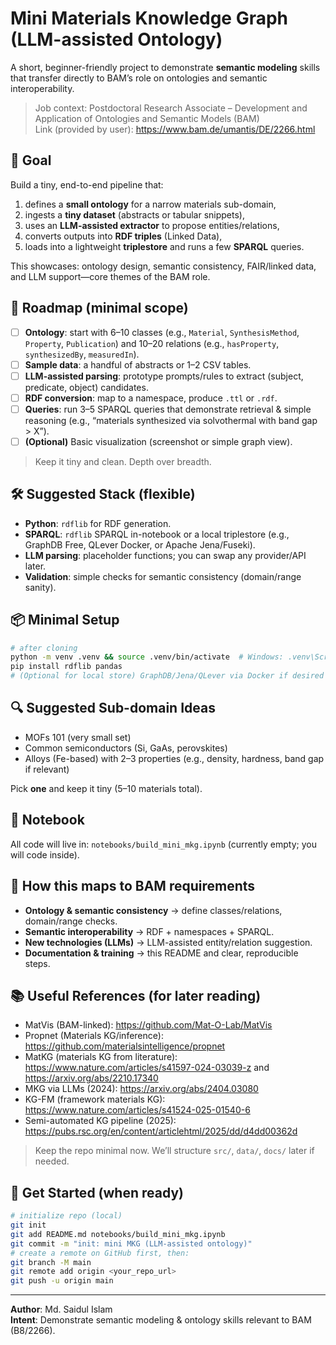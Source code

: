 # Mini Materials Knowledge Graph (LLM-assisted Ontology)

A short, beginner-friendly project to demonstrate **semantic modeling** skills that transfer directly to BAM’s role on ontologies and semantic interoperability.

> Job context: Postdoctoral Research Associate – Development and Application of Ontologies and Semantic Models (BAM)  
> Link (provided by user): https://www.bam.de/umantis/DE/2266.html

## 🎯 Goal
Build a tiny, end-to-end pipeline that:
1) defines a **small ontology** for a narrow materials sub-domain,  
2) ingests a **tiny dataset** (abstracts or tabular snippets),  
3) uses an **LLM-assisted extractor** to propose entities/relations,  
4) converts outputs into **RDF triples** (Linked Data),  
5) loads into a lightweight **triplestore** and runs a few **SPARQL** queries.

This showcases: ontology design, semantic consistency, FAIR/linked data, and LLM support—core themes of the BAM role.

## 🧭 Roadmap (minimal scope)
- [ ] **Ontology**: start with 6–10 classes (e.g., `Material`, `SynthesisMethod`, `Property`, `Publication`) and 10–20 relations (e.g., `hasProperty`, `synthesizedBy`, `measuredIn`).
- [ ] **Sample data**: a handful of abstracts or 1–2 CSV tables.
- [ ] **LLM-assisted parsing**: prototype prompts/rules to extract (subject, predicate, object) candidates.
- [ ] **RDF conversion**: map to a namespace, produce `.ttl` or `.rdf`.
- [ ] **Queries**: run 3–5 SPARQL queries that demonstrate retrieval & simple reasoning (e.g., “materials synthesized via solvothermal with band gap > X”).
- [ ] **(Optional)** Basic visualization (screenshot or simple graph view).

> Keep it tiny and clean. Depth over breadth.

## 🛠️ Suggested Stack (flexible)
- **Python**: `rdflib` for RDF generation.  
- **SPARQL**: `rdflib` SPARQL in-notebook or a local triplestore (e.g., GraphDB Free, QLever Docker, or Apache Jena/Fuseki).  
- **LLM parsing**: placeholder functions; you can swap any provider/API later.  
- **Validation**: simple checks for semantic consistency (domain/range sanity).

## 📦 Minimal Setup
```bash
# after cloning
python -m venv .venv && source .venv/bin/activate  # Windows: .venv\Scripts\activate
pip install rdflib pandas
# (Optional for local store) GraphDB/Jena/QLever via Docker if desired
```

## 🔍 Suggested Sub-domain Ideas
- MOFs 101 (very small set)  
- Common semiconductors (Si, GaAs, perovskites)  
- Alloys (Fe-based) with 2–3 properties (e.g., density, hardness, band gap if relevant)  

Pick **one** and keep it tiny (5–10 materials total).

## 🧪 Notebook
All code will live in: `notebooks/build_mini_mkg.ipynb` (currently empty; you will code inside).

## 🧩 How this maps to BAM requirements
- **Ontology & semantic consistency** → define classes/relations, domain/range checks.  
- **Semantic interoperability** → RDF + namespaces + SPARQL.  
- **New technologies (LLMs)** → LLM-assisted entity/relation suggestion.  
- **Documentation & training** → this README and clear, reproducible steps.  

## 📚 Useful References (for later reading)
- MatVis (BAM-linked): https://github.com/Mat-O-Lab/MatVis  
- Propnet (Materials KG/inference): https://github.com/materialsintelligence/propnet  
- MatKG (materials KG from literature): https://www.nature.com/articles/s41597-024-03039-z and https://arxiv.org/abs/2210.17340  
- MKG via LLMs (2024): https://arxiv.org/abs/2404.03080  
- KG-FM (framework materials KG): https://www.nature.com/articles/s41524-025-01540-6  
- Semi-automated KG pipeline (2025): https://pubs.rsc.org/en/content/articlehtml/2025/dd/d4dd00362d

> Keep the repo minimal now. We’ll structure `src/`, `data/`, `docs/` later if needed.

## 🚀 Get Started (when ready)
```bash
# initialize repo (local)
git init
git add README.md notebooks/build_mini_mkg.ipynb
git commit -m "init: mini MKG (LLM-assisted ontology)"
# create a remote on GitHub first, then:
git branch -M main
git remote add origin <your_repo_url>
git push -u origin main
```

---

**Author**: Md. Saidul Islam  
**Intent**: Demonstrate semantic modeling & ontology skills relevant to BAM (B8/2266).  
